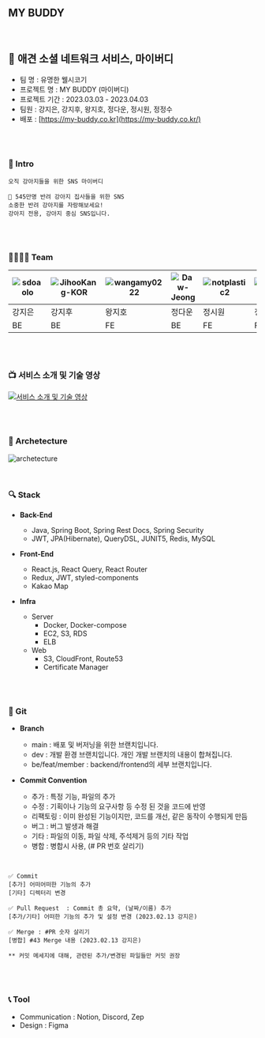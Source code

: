 
##  MY BUDDY

<br>

## 🐶 애견 소셜 네트워크 서비스, 마이버디
- 팀 명 : 유명한 웰시코기
- 프로젝트 명 : MY BUDDY (마이버디)
- 프로젝트 기간 : 2023.03.03 - 2023.04.03
- 팀원 : 강지은, 강지후, 왕지호, 정다운, 정시원, 정정수
- 배포 : [https://my-buddy.co.kr](https://my-buddy.co.kr/)

<br><br>

### 🌷 Intro
```text
오직 강아지들을 위한 SNS 마이버디

🐶 545만명 반려 강아지 집사들을 위한 SNS
소중한 반려 강아지를 자랑해보세요!
강아지 전용, 강아지 중심 SNS입니다.
```

<br><br>

### 👨‍👩‍👧‍👦 Team

| ![sdoaolo](https://github.com/sdoaolo.png) | ![JihooKang-KOR](https://github.com/JihooKang-KOR.png) | ![wangamy0222](https://github.com/wangamy0222.png) | ![Daw-Jeong](https://github.com/Daw-Jeong.png) | ![notplastic2](https://github.com/notplastic2.png) | ![wjdwjdtn92](https://github.com/wjdwjdtn92.png) |
| --- | --- | --- | --- | --- | --- |
| 강지은 | 강지후 | 왕지호 | 정다운 | 정시원 | 정정수 |
| BE | BE | FE | BE | FE | FE |


<br><br>

### 📺 서비스 소개 및 기술 영상
[![서비스 소개 및 기술 영상](https://img.youtube.com/vi/nP-d38dl_ag/0.jpg)](https://www.youtube.com/watch?v=nP-d38dl_ag)


<br><br>

### 📄 Archetecture
![archetecture](https://user-images.githubusercontent.com/48430781/229366885-89aaf02e-a2fc-473c-b6f1-26b1fc0b7db4.png)

<br>

### 🔍 Stack

- **Back-End**
    - Java, Spring Boot, Spring Rest Docs, Spring Security
    - JWT, JPA(Hibernate), QueryDSL, JUNIT5, Redis, MySQL
    
- **Front-End**
    - React.js, React Query, React Router
    - Redux, JWT, styled-components
    - Kakao Map
    
- **Infra**
    - Server
        - Docker, Docker-compose
        - EC2, S3, RDS
        - ELB
    - Web
        - S3, CloudFront, Route53
        - Certificate Manager


<br><br>



### 🔖 Git 
- **Branch**
    - main : 배포 및 버저닝을 위한 브랜치입니다.
    - dev : 개발 환경 브랜치입니다. 개인 개발 브랜치의 내용이 합쳐집니다.
    - be/feat/member : backend/frontend의 세부 브랜치입니다.

- **Commit Convention**
    - 추가 : 특정 기능, 파일의 추가
    - 수정 : 기획이나 기능의 요구사항 등 수정 된 것을 코드에 반영
    - 리팩토링 : 이미 완성된 기능이지만, 코드를 개선, 같은 동작이 수행되게 만듬
    - 버그 : 버그 발생과 해결
    - 기타 : 파일의 이동, 파일 삭제, 주석제거 등의 기타 작업
    - 병합 : 병합시 사용, (# PR 번호 살리기)

<br>

```text
✅ Commit
[추가] 어떠어떠한 기능의 추가
[기타] 디렉터리 변경

✅ Pull Request  : Commit 총 요약, (날짜/이름) 추가
[추가/기타] 어떠한 기능의 추가 및 설정 변경 (2023.02.13 강지은)

✅ Merge : #PR 숫자 살리기
[병합] #43 Merge 내용 (2023.02.13 강지은)

** 커밋 메세지에 대해, 관련된 추가/변경된 파일들만 커밋 권장
```

<br><br>

### 📞 Tool
- Communication : Notion, Discord, Zep
- Design : Figma

<br><br>

